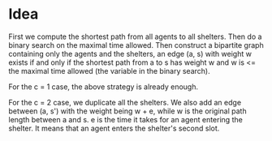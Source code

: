 # Idea

First we compute the shortest path from all agents to all shelters. Then do a binary search on the maximal time allowed. Then construct a bipartite graph containing only the agents and the shelters, an edge (a, s) with weight w exists if and only if the shortest path from a to s has weight w and w is <= the maximal time allowed (the variable in the binary search).

For the c = 1 case, the above strategy is already enough.

For the c = 2 case, we duplicate all the shelters. We also add an edge between (a, s') with the weight being w + e, while w is the original path length between a and s. e is the time it takes for an agent entering the shelter. It means that an agent enters the shelter's second slot.